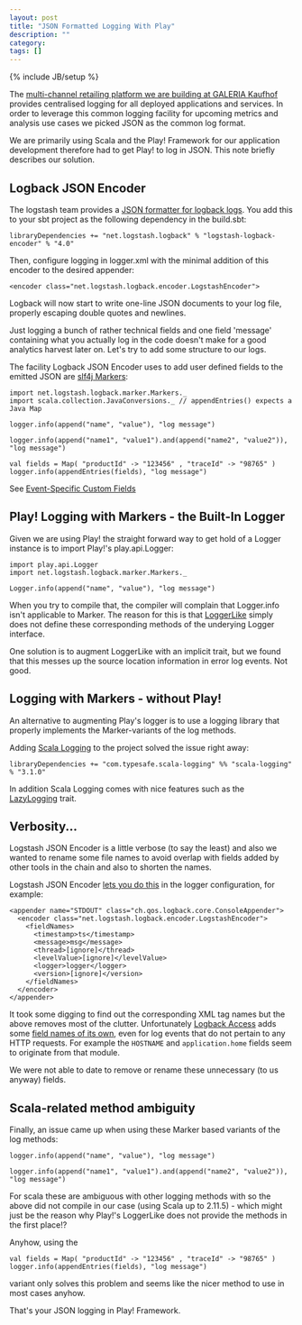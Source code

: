 ```yaml
---
layout: post
title: "JSON Formatted Logging With Play"
description: ""
category: 
tags: []
---
```

{% include JB/setup %}

The [multi-channel retailing platform we are building at GALERIA Kaufhof](http://www.startplatz.de/event/galeria-sucht-hacker/) provides
centralised logging for all deployed applications and services. In order to leverage this common logging facility for 
upcoming metrics and analysis use cases we picked JSON as the common log format.

We are primarily using Scala and the Play! Framework for our application development therefore had
to get Play! to log in JSON. This note briefly describes our solution.

## Logback JSON Encoder

The logstash team provides a [JSON formatter for logback logs](https://github.com/logstash/logstash-logback-encoder). You add
this to your sbt project as the following dependency in the build.sbt:

    libraryDependencies += "net.logstash.logback" % "logstash-logback-encoder" % "4.0"

Then, configure logging in logger.xml with the minimal addition of this encoder to
the desired appender:

    <encoder class="net.logstash.logback.encoder.LogstashEncoder">

Logback will now start to write one-line JSON documents to your log file, properly escaping double quotes
and newlines.

Just logging a bunch of rather technical fields and one field 'message' containing what you
actually log in the code doesn't make for a good analytics harvest later on. Let's try to
add some structure to our logs.

The facility Logback JSON Encoder uses to add user defined fields to the emitted JSON are
[slf4j Markers](http://slf4j.org/api/org/slf4j/Marker.html):

    import net.logstash.logback.marker.Markers._
    import scala.collection.JavaConversions._ // appendEntries() expects a Java Map
    
    logger.info(append("name", "value"), "log message")
    
    logger.info(append("name1", "value1").and(append("name2", "value2")), "log message")
    
    val fields = Map( "productId" -> "123456" , "traceId" -> "98765" )
    logger.info(appendEntries(fields), "log message")

See [Event-Specific Custom Fields](https://github.com/logstash/logstash-logback-encoder#loggingevent_custom_event)

## Play! Logging with Markers - the Built-In Logger

Given we are using Play! the straight forward way to get hold of a Logger instance is
to import Play!'s play.api.Logger:

    import play.api.Logger
    import net.logstash.logback.marker.Markers._
    
    Logger.info(append("name", "value"), "log message")

When you try to compile that, the compiler will complain that Logger.info isn't applicable to
Marker. The reason for this is that [LoggerLike](https://github.com/playframework/playframework/blob/master/framework/src/play/src/main/scala/play/api/Logger.scala#L15)
simply does not define these corresponding methods of the underying Logger interface.

One solution is to augment LoggerLike with an implicit trait, but we found that this messes up the
source location information in error log events. Not good.


## Logging with Markers - without Play!

An alternative to augmenting Play's logger is to use a logging library that properly implements
the Marker-variants of the log methods.

Adding [Scala Logging](https://github.com/typesafehub/scala-logging) to the project solved the
issue right away:

    libraryDependencies += "com.typesafe.scala-logging" %% "scala-logging" % "3.1.0"

In addition Scala Logging comes with nice features such as the
[LazyLogging](https://github.com/typesafehub/scala-logging#using-scala-logging) trait.

## Verbosity...

Logstash JSON Encoder is a little verbose (to say the least) and also we wanted
to rename some file names to avoid overlap with fields added by other tools in
the chain and also to shorten the names.

Logstash JSON Encoder [lets you do this](https://github.com/logstash/logstash-logback-encoder#custom_field_names)
 in the logger configuration, for example:

    <appender name="STDOUT" class="ch.qos.logback.core.ConsoleAppender">
      <encoder class="net.logstash.logback.encoder.LogstashEncoder">
        <fieldNames>
          <timestamp>ts</timestamp>
          <message>msg</message>
          <thread>[ignore]</thread>
          <levelValue>[ignore]</levelValue>
          <logger>logger</logger>
          <version>[ignore]</version>
        </fieldNames>
      </encoder>
    </appender>

It took some digging to find out the corresponding XML tag names but the above removes
most of the clutter.  Unfortunately [Logback Access](http://logback.qos.ch/access.html)
adds some [field names of its own](https://github.com/logstash/logstash-logback-encoder/blob/master/src/main/java/net/logstash/logback/fieldnames/LogstashAccessFieldNames.java),
even for log events that do not pertain to any HTTP requests. For example
the `HOSTNAME` and `application.home` fields seem to originate from that
module.

We were not able to date to remove or rename these unnecessary (to us anyway) fields.

## Scala-related method ambiguity

Finally, an issue came up when using these Marker based variants of the
log methods:

    logger.info(append("name", "value"), "log message")
    
    logger.info(append("name1", "value1").and(append("name2", "value2")), "log message")

For scala these are ambiguous with other logging methods with so the above did
not compile in our case (using Scala up to 2.11.5) - which might just be the
reason why Play!'s LoggerLike does not provide the methods in the first place!?

Anyhow, using the 

    val fields = Map( "productId" -> "123456" , "traceId" -> "98765" )
    logger.info(appendEntries(fields), "log message")

variant only solves this problem and seems like the nicer method to use
in most cases anyhow.

That's your JSON logging in Play! Framework.




    
